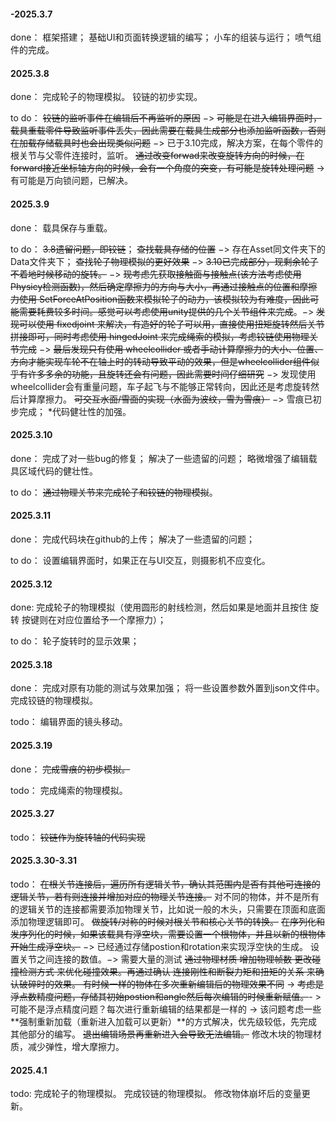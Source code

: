 #### -2025.3.7

done：
框架搭建；
基础UI和页面转换逻辑的编写；
小车的组装与运行；
喷气组件的完成。

#### 2025.3.8

done：
完成轮子的物理模拟。
铰链的初步实现。

to do：
~~铰链的监听事件在编辑后不再监听的原因~~ $->$ ~~可能是在进入编辑界面时，载具重载零件导致监听事件丢失，因此需要在载具生成部分也添加监听函数，否则在加载存储载具时也会出现类似问题~~ $->$ 已于3.10完成，解决方案，在每个零件的根关节与父零件连接时，监听。
~~通过改变forwad来改变旋转方向的时候，在forward接近坐标轴方向的时候，会有一个角度的突变，有可能是旋转处理问题~~ -> 有可能是万向锁问题，已解决。

#### 2025.3.9

done：
载具保存与重载。

to do：
~~3.8遗留问题，即铰链~~；
~~查找载具存储的位置~~ $->$ 存在Asset同文件夹下的Data文件夹下；
~~查找轮子物理模拟的更好效果~~ $->$ ~~3.10已完成部分，现剩余轮子不着地时候移动的旋转。~~ $->$ ~~现考虑先获取接触面与接触点(该方法考虑使用Physicy检测函数)，然后确定摩擦力的方向与大小，再通过接触点的位置和摩擦力使用 SetForceAtPosition函数来模拟轮子的动力，该模拟较为有难度，因此可能需要耗费较多时间。感觉可以考虑使用unity提供的几个关节组件来完成~~。$->$ ~~发现可以使用 fixedjoint 来解决，有造好的轮子可以用，直接使用扭矩旋转然后关节拼接即可，同时考虑使用 hingedJoint 来完成绳索的模拟，考虑铰链使用物理关节完成~~ $->$ ~~最后发现只有使用 wheelcollider 或者手动计算摩擦力的大小、位置、方向才能实现车轮不在轴上时的转动导致平动的效果，但是wheelcollider组件似乎有许多多余的功能，且旋转还会有问题，因此需要时间仔细研究~~ $->$ 发现使用wheelcollider会有重量问题，车子起飞与不能够正常转向，因此还是考虑旋转然后计算摩擦力。
~~可交互水面/雪面的实现（水面为波纹，雪为雪痕）~~ $->$ 雪痕已初步完成；
*代码健壮性的加强。

#### 2025.3.10

done：
完成了对一些bug的修复；
解决了一些遗留的问题；
略微增强了编辑载具区域代码的健壮性。

to do：
~~通过物理关节来完成轮子和铰链的物理模拟~~。

#### 2025.3.11

done：
完成代码块在github的上传；
解决了一些遗留的问题；

to do：
设置编辑界面时，如果正在与UI交互，则摄影机不应变化。

#### 2025.3.12

done:
完成轮子的物理模拟（使用圆形的射线检测，然后如果是地面并且按住 旋转 按键则在对应位置给予一个摩擦力）；

to do：
轮子旋转时的显示效果；

#### 2025.3.18

done：
完成对原有功能的测试与效果加强；
将一些设置参数外置到json文件中。
完成铰链的物理模拟。

todo：
编辑界面的镜头移动。

#### 2025.3.19

done：
~~完成雪痕的初步模拟。~~

todo：
完成绳索的物理模拟。

#### 2025.3.27

todo：
~~铰链作为旋转轴的代码实现~~

#### 2025.3.30-3.31

todo：
~~在根关节连接后，遍历所有逻辑关节，确认其范围内是否有其他可连接的逻辑关节，若有则连接并增加对应的物理关节连接。~~
对不同的物体，并不是所有的逻辑关节的连接都需要添加物理关节，比如说一般的木头，只需要在顶面和底面添加物理逻辑即可。
~~做旋转/对称的时候对根关节和核心关节的转换。~~
~~在序列化和发序列化的时候，如果该载具有浮空块，需要设置一个根物体，并且以新的根物体开始生成浮空块。~~ $->$  已经通过存储postion和rotation来实现浮空快的生成。
设置关节之间连接的数值。$->$ 需要大量的测试
~~通过物理材质 增加物理帧数 更改碰撞检测方式 来优化碰撞效果。再通过确认 连接刚性和断裂力矩和扭矩的关系 来确认破碎时的效果。
有时候一样的物体在多次重新编辑后的物理效果不同~~ -> ~~考虑是浮点数精度问题，存储其初始postion和angle然后每次编辑的时候重新赋值。~~- > 可能不是浮点精度问题？每次进行重新编辑的结果都是一样的 -> 该问题考虑一些**强制重新加载（重新进入加载可以更新）**的方式解决，优先级较低，先完成其他部分的编写。
~~退出编辑场景再重新进入会导致无法编辑。~~
修改木块的物理材质，减少弹性，增大摩擦力。

#### 2025.4.1

todo:
完成轮子的物理模拟。
完成铰链的物理模拟。
修改物体崩坏后的变量更新。







